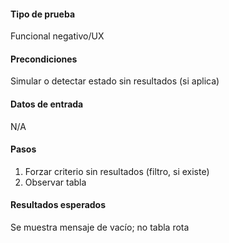 #### **Tipo de prueba**
Funcional negativo/UX

#### **Precondiciones**
Simular o detectar estado sin resultados (si aplica)

#### **Datos de entrada**
N/A

#### **Pasos**
1. Forzar criterio sin resultados (filtro, si existe)
2. Observar tabla

#### **Resultados esperados**
Se muestra mensaje de vacío; no tabla rota
